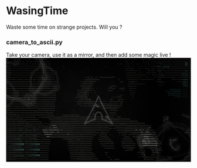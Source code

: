 # WasingTime
Waste some time on strange projects. Will you ? 

### camera_to_ascii.py
Take your camera, use it as a mirror, and then add some magic live ! 
![Alt text](camera_to_ascii.png "Sample camera_to_ascii.py")
